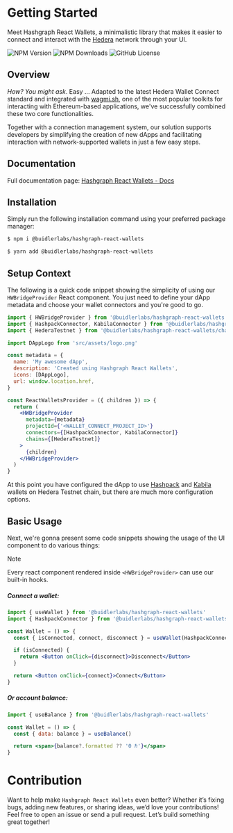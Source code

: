 # Getting Started

Meet Hashgraph React Wallets, a minimalistic library that makes it easier to connect and interact with the <a class="link" href="https://hedera.com/" target="_blank">Hedera</a> network through your UI.

![NPM Version](https://img.shields.io/npm/v/%40buidlerlabs%2Fhashgraph-react-wallets)
![NPM Downloads](https://img.shields.io/npm/dm/%40buidlerlabs%2Fhashgraph-react-wallets)
![GitHub License](https://img.shields.io/github/license/buidler-labs/hashgraph-react-wallets)


## Overview

_How? You might ask_. Easy ... Adapted to the latest Hedera Wallet Connect standard and integrated with [wagmi.sh](https://wagmi.sh/), one of the most popular toolkits for interacting with Ethereum-based applications, we've successfully combined these two core functionalities.

Together with a connection management system, our solution supports developers by simplifying the creation of new dApps and facilitating interaction with network-supported wallets in just a few easy steps.

## Documentation

Full documentation page: [Hashgraph React Wallets - Docs](https://buidler-labs.github.io/hashgraph-react-wallets/)

## Installation

Simply run the following installation command using your preferred package manager:

```sh
$ npm i @buidlerlabs/hashgraph-react-wallets
```

```sh
$ yarn add @buidlerlabs/hashgraph-react-wallets
```

## Setup Context

The following is a quick code snippet showing the simplicity of using our `HWBridgeProvider` React component. You just need to define your dApp metadata and choose your wallet connectors and you're good to go.

```jsx
import { HWBridgeProvider } from '@buidlerlabs/hashgraph-react-wallets'
import { HashpackConnector, KabilaConnector } from '@buidlerlabs/hashgraph-react-wallets/connectors'
import { HederaTestnet } from '@buidlerlabs/hashgraph-react-wallets/chains'

import DAppLogo from 'src/assets/logo.png'

const metadata = {
  name: 'My awesome dApp',
  description: 'Created using Hashgraph React Wallets',
  icons: [DAppLogo],
  url: window.location.href,
}

const ReactWalletsProvider = ({ children }) => {
  return (
    <HWBridgeProvider
      metadata={metadata}
      projectId={'<WALLET_CONNECT_PROJECT_ID>'}
      connectors={[HashpackConnector, KabilaConnector]}
      chains={[HederaTestnet]}
    >
      {children}
    </HWBridgeProvider>
  )
}
```

At this point you have configured the dApp to use [Hashpack](https://www.hashpack.app/) and [Kabila](https://www.kabila.app/wallet) wallets on Hedera Testnet chain, but there are much more configuration options.

## Basic Usage

Next, we're gonna present some code snippets showing the usage of the UI component to do various things:

> [!NOTE]
> Every react component rendered inside `<HWBridgeProvider>` can use our built-in hooks.

##### Connect a wallet:

```jsx
import { useWallet } from '@buidlerlabs/hashgraph-react-wallets'
import { HashpackConnector } from '@buidlerlabs/hashgraph-react-wallets/connectors'

const Wallet = () => {
  const { isConnected, connect, disconnect } = useWallet(HashpackConnector)

  if (isConnected) {
    return <Button onClick={disconnect}>Disconnect</Button>
  }

  return <Button onClick={connect}>Connect</Button>
}
```

##### Or account balance:

```jsx
import { useBalance } from '@buidlerlabs/hashgraph-react-wallets'

const Wallet = () => {
  const { data: balance } = useBalance()

  return <span>{balance?.formatted ?? '0 ℏ'}</span>
}
```

# Contribution

Want to help make `Hashgraph React Wallets` even better? Whether it’s fixing bugs, adding new features, or sharing ideas, we’d love your contributions! Feel free to open an issue or send a pull request. Let’s build something great together!